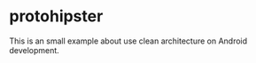 protohipster
============

This is an small example about use clean architecture on Android development. 
